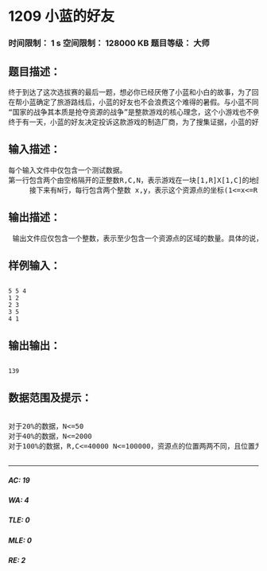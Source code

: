 # 1209 小蓝的好友   
### 时间限制： 1 s     空间限制： 128000 KB     题目等级： 大师  
## 题目描述：  

<pre>
终于到达了这次选拔赛的最后一题，想必你已经厌倦了小蓝和小白的故事，为了回馈各位比赛选手，此题的主角是贯穿这次比赛的关键人物——小蓝的好友。
在帮小蓝确定了旅游路线后，小蓝的好友也不会浪费这个难得的暑假。与小蓝不同，小蓝的好友并不想将时间花在旅游上，而是盯上了最近发行的即时战略游戏——SangoCraft。但在前往通关之路的道路上，一个小游戏挡住了小蓝的好友的步伐。
“国家的战争其本质是抢夺资源的战争”是整款游戏的核心理念，这个小游戏也不例外。简单来说，用户需要在给定的长方形土地上选出一块子矩形，而系统随机生成了N个资源点，位于用户所选的长方形土地上的资源点越多，给予用户的奖励也越多。悲剧的是，小蓝的好友虽然拥有着极其优秀的能力，但同时也有着极差的RP，小蓝的好友所选的区域总是没有一个资源点。
终于有一天，小蓝的好友决定投诉这款游戏的制造厂商，为了搜集证据，小蓝的好友想算出至少包含一个资源点的区域的数量。作为小蓝的好友，这自然是你分内之事。
</pre>
  
  
## 输入描述：  

<pre>
每个输入文件中仅包含一个测试数据。
第一行包含两个由空格隔开的正整数R,C,N，表示游戏在一块[1,R]X[1,C]的地图上生成了N个资源点。
     接下来有N行，每行包含两个整数 x,y，表示这个资源点的坐标(1<=x<=R,1<=y<=C)。
</pre>
  
  
## 输出描述：  

<pre>
 输出文件应仅包含一个整数，表示至少包含一个资源点的区域的数量。具体的说，设N个资源点的坐标为(i=1..n),你需要计算有多少个四元组(LB,DB,RB,UB)满足，且存在一个i使得均成立。
</pre>
  
  
## 样例输入：  

<pre><code>
5 5 4
1 2
2 3
3 5
4 1
</code></pre>
  
  
## 输出输出：  

<pre><code>
139
</code></pre>
  
  
## 数据范围及提示：  

<pre>

对于20%的数据，N<=50
对于40%的数据，N<=2000
对于100%的数据，R,C<=40000 N<=100000，资源点的位置两两不同，且位置为随机生成。

</pre>
  
  
***  

##### AC: 19  
##### WA: 4  
##### TLE: 0  
##### MLE: 0  
##### RE: 2  
